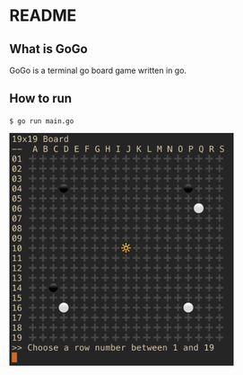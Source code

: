 # README

## What is GoGo

GoGo is a terminal go board game written in go.

## How to run

`$ go run main.go`

<img src="https://github.com/ChristianAlexa/GoGo/blob/master/GoPreview.png" width="400">
